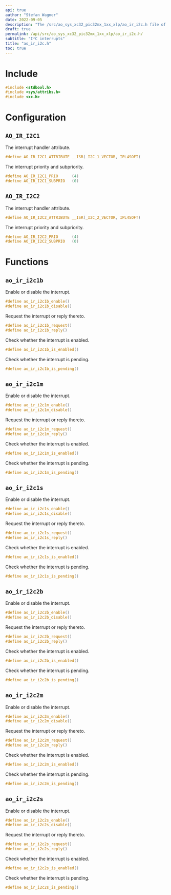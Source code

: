 ```yaml
---
api: true
author: "Stefan Wagner"
date: 2022-09-05
description: "The /src/ao_sys_xc32_pic32mx_1xx_xlp/ao_ir_i2c.h file of the ao real-time operating system."
draft: true
permalink: /api/src/ao_sys_xc32_pic32mx_1xx_xlp/ao_ir_i2c.h/
subtitle: "I²C interrupts"
title: "ao_ir_i2c.h"
toc: true
---
```


# Include

```c
#include <stdbool.h>
#include <sys/attribs.h>
#include <xc.h>
```

# Configuration

## `AO_IR_I2C1`

The interrupt handler attribute.

```c
#define AO_IR_I2C1_ATTRIBUTE __ISR(_I2C_1_VECTOR, IPL4SOFT)
```

The interrupt priority and subpriority.

```c
#define AO_IR_I2C1_PRIO      (4)
#define AO_IR_I2C1_SUBPRIO   (0)
```

## `AO_IR_I2C2`

The interrupt handler attribute.

```c
#define AO_IR_I2C2_ATTRIBUTE __ISR(_I2C_2_VECTOR, IPL4SOFT)
```

The interrupt priority and subpriority.

```c
#define AO_IR_I2C2_PRIO      (4)
#define AO_IR_I2C2_SUBPRIO   (0)
```

# Functions

## `ao_ir_i2c1b`

Enable or disable the interrupt.

```c
#define ao_ir_i2c1b_enable()
#define ao_ir_i2c1b_disable()
```

Request the interrupt or reply thereto.

```c
#define ao_ir_i2c1b_request()
#define ao_ir_i2c1b_reply()
```

Check whether the interrupt is enabled.

```c
#define ao_ir_i2c1b_is_enabled()
```

Check whether the interrupt is pending.

```c
#define ao_ir_i2c1b_is_pending()
```

## `ao_ir_i2c1m`

Enable or disable the interrupt.

```c
#define ao_ir_i2c1m_enable()
#define ao_ir_i2c1m_disable()
```

Request the interrupt or reply thereto.

```c
#define ao_ir_i2c1m_request()
#define ao_ir_i2c1m_reply()
```

Check whether the interrupt is enabled.

```c
#define ao_ir_i2c1m_is_enabled()
```

Check whether the interrupt is pending.

```c
#define ao_ir_i2c1m_is_pending()
```

## `ao_ir_i2c1s`

Enable or disable the interrupt.

```c
#define ao_ir_i2c1s_enable()
#define ao_ir_i2c1s_disable()
```

Request the interrupt or reply thereto.

```c
#define ao_ir_i2c1s_request()
#define ao_ir_i2c1s_reply()
```

Check whether the interrupt is enabled.

```c
#define ao_ir_i2c1s_is_enabled()
```

Check whether the interrupt is pending.

```c
#define ao_ir_i2c1s_is_pending()
```

## `ao_ir_i2c2b`

Enable or disable the interrupt.

```c
#define ao_ir_i2c2b_enable()
#define ao_ir_i2c2b_disable()
```

Request the interrupt or reply thereto.

```c
#define ao_ir_i2c2b_request()
#define ao_ir_i2c2b_reply()
```

Check whether the interrupt is enabled.

```c
#define ao_ir_i2c2b_is_enabled()
```

Check whether the interrupt is pending.

```c
#define ao_ir_i2c2b_is_pending()
```

## `ao_ir_i2c2m`

Enable or disable the interrupt.

```c
#define ao_ir_i2c2m_enable()
#define ao_ir_i2c2m_disable()
```

Request the interrupt or reply thereto.

```c
#define ao_ir_i2c2m_request()
#define ao_ir_i2c2m_reply()
```

Check whether the interrupt is enabled.

```c
#define ao_ir_i2c2m_is_enabled()
```

Check whether the interrupt is pending.

```c
#define ao_ir_i2c2m_is_pending()
```

## `ao_ir_i2c2s`

Enable or disable the interrupt.

```c
#define ao_ir_i2c2s_enable()
#define ao_ir_i2c2s_disable()
```

Request the interrupt or reply thereto.

```c
#define ao_ir_i2c2s_request()
#define ao_ir_i2c2s_reply()
```

Check whether the interrupt is enabled.

```c
#define ao_ir_i2c2s_is_enabled()
```

Check whether the interrupt is pending.

```c
#define ao_ir_i2c2s_is_pending()
```
